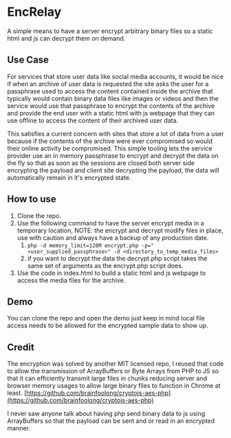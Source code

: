 # EncRelay

A simple means to have a server encrypt arbitrary binary files so a static html and js can decrypt them on demand.

## Use Case

For services that store user data like social media accounts, it would be nice if when an archive of user data is requested the site asks the user for a passphrase used to access the content contained inside the archive that typically would contain binary data files like images or videos and then the service would use that passphrase to encrypt the contents of the archive and provide the end user with a static html with js webpage that they can use offline to access the content of their archived user data.

This satisfies a current concern with sites that store a lot of data from a user because if the contents of the archive were ever compromised so would their online activity be compromised. This simple tooling lets the service provider use an in memory passphrase to encrypt and decrypt the data on the fly so that as soon as the sessions are closed both server side encrypting the payload and client site decrypting the payload, the data will automatically remain in it's encrypted state.

## How to use

1. Clone the repo.
2. Use the following command to have the server encrypt media in a temporary location, NOTE: the encrypt and decrypt modify files in place, use with caution and always have a backup of any production date.
   1. `php -d memory_limit=128M encrypt.php -p="<user_supplied_passphrase>" -d <directory_to_temp_media_files>`
   2. if you want to decrypt the data the decrypt.php script takes the same set of arguments as the encrypt.php script does.
3. Use the code in index.html to build a static html and js webpage to access the media files for the archive.

## Demo

You can clone the repo and open the demo just keep in mind local file access needs to be allowed for the encrypted sample data to show up.

## Credit

The encryption was solved by another MIT licensed repo, I reused that code to allow the transmission of ArrayBuffers or Byte Arrays from PHP to JS so that it can efficiently transmit large files in chunks reducing server and browser memory usages to allow large binary files to function in Chrome at least.
[https://github.com/brainfoolong/cryptojs-aes-php](https://github.com/brainfoolong/cryptojs-aes-php)

I never saw anyone talk about having php send binary data to js using ArrayBuffers so that the payload can be sent and or read in an encrypted manner.
